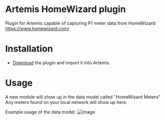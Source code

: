 # Artemis HomeWizard plugin

Plugin for Artemis capable of capturing P1 meter data from HomeWizard: https://www.homewizard.com/

# Installation
* [Download](https://nightly.link/RobertBeekman/Artemis.Plugins.Modules.HomeWizard/workflows/build/master/Artemis.Plugins.Modules.HomeWizard) the plugin and import it into Artemis. 

# Usage
A new module will show up in the data model called "HomeWizard Meters"
Any meters found on your local network will show up here.

Example usage of the data model:
![image](https://i.imgur.com/ivQYf5b.png)
